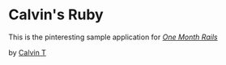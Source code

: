 # Calvin's Ruby

This is the pinteresting sample application for [*One Month Rails*](http://onemonthrails.com)

by [Calvin T](http://sliame.com)